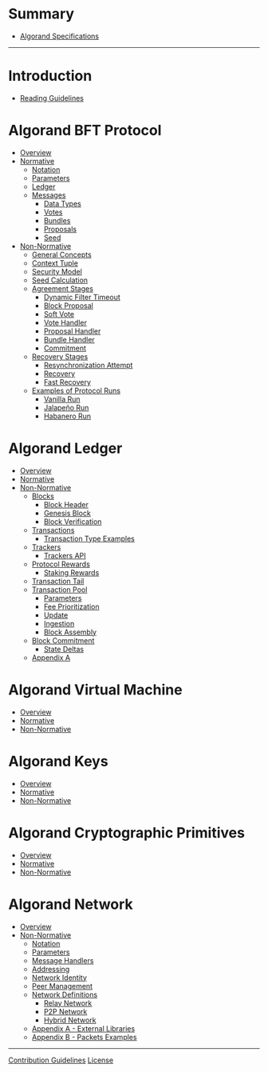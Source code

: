 # Summary

- [Algorand Specifications]()

---

# Introduction

- [Reading Guidelines](./reading-guidelines.md)

# Algorand BFT Protocol

- [Overview]()
- [Normative]()
  - [Notation](./abft-notation.md)
  - [Parameters](./abft-parameters.md)
  - [Ledger](./abft-ledger.md)
  - [Messages](./abft-messages.md)
    - [Data Types](./abft-messages-data-types.md)
    - [Votes](./abft-messages-votes.md)
    - [Bundles](./abft-messages-bundles.md)
    - [Proposals](./abft-messages-proposals.md)
    - [Seed](./abft-messages-seed.md)
- [Non-Normative](./abft-nn.md)
  - [General Concepts](./abft-nn-general-concepts.md)
  - [Context Tuple](./abft-nn-context-tuple.md)
  - [Security Model](./abft-nn-security-model.md)
  - [Seed Calculation](./abft-nn-seed-calculation.md)
  - [Agreement Stages](./abft-nn-agreement-stages.md)
    - [Dynamic Filter Timeout](./abft-nn-dynamic-filter-timeout.md)
    - [Block Proposal](./abft-nn-block-proposal.md)
    - [Soft Vote](./abft-nn-soft-vote.md)
    - [Vote Handler](./abft-nn-vote-handler.md)
    - [Proposal Handler](./abft-nn-proposal-handler.md)
    - [Bundle Handler](./abft-nn-bundle-handler.md)
    - [Commitment](./abft-nn-commitment.md)
  - [Recovery Stages](./abft-nn-recovery-stages.md)
    - [Resynchronization Attempt](./abft-nn-resync-attempt.md)
    - [Recovery](./abft-nn-recovery.md)
    - [Fast Recovery](./abft-nn-fast-recovery.md)
  - [Examples of Protocol Runs](./abft-nn-protocol-run-examples.md)
    - [Vanilla Run](./abft-nn-vanilla-run.md)
    - [Jalapeño Run](./abft-nn-jalapeno-run.md)
    - [Habanero Run](./abft-nn-habanero-run.md)

# Algorand Ledger

- [Overview]()
- [Normative]()
- [Non-Normative](./ledger-nn.md)
  - [Blocks](./ledger-nn-blocks.md)
    - [Block Header](./ledger-nn-block-header.md)
    - [Genesis Block](./ledger-nn-genesis-block.md)
    - [Block Verification](./ledger-nn-block-verification.md)
  - [Transactions]()
    - [Transaction Type Examples]()
  - [Trackers]()
    - [Trackers API]()
  - [Protocol Rewards]()
    - [Staking Rewards]()
  - [Transaction Tail](./ledger-nn-transaction-tail.md)
  - [Transaction Pool]()
    - [Parameters]()
    - [Fee Prioritization]()
    - [Update]()
    - [Ingestion]()
    - [Block Assembly]()
  - [Block Commitment]()
    - [State Deltas]()
  - [Appendix A]()

# Algorand Virtual Machine

- [Overview]()
- [Normative]()
- [Non-Normative]()

# Algorand Keys

- [Overview]()
- [Normative]()
- [Non-Normative]()

# Algorand Cryptographic Primitives

- [Overview]()
- [Normative]()
- [Non-Normative]()

# Algorand Network

- [Overview](./network-overview.md)
- [Non-Normative](./network-nn.md)
  - [Notation](./network-nn-notation.md)
  - [Parameters](./network-nn-parameters.md)
  - [Message Handlers](./network-nn-message-handlers.md)
  - [Addressing](./network-nn-addressing.md)
  - [Network Identity](./network-nn-identity.md)
  - [Peer Management]()
  - [Network Definitions]()
    - [Relay Network]()
    - [P2P Network]()
    - [Hybrid Network]()
  - [Appendix A - External Libraries](./network-nn-appendix-a.md)
  - [Appendix B - Packets Examples](./network-nn-appendix-b.md)

---

[Contribution Guidelines](./contribution-guidelines.md)
[License]()
